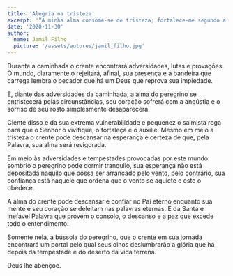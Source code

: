 ```yaml
---
title: 'Alegria na tristeza'
excerpt: '“A minha alma consome-se de tristeza; fortalece-me segundo a tua palavra” – Salmo 119.28'
date: '2020-11-30'
author:
  name: Jamil Filho
  picture: '/assets/autores/jamil_filho.jpg'
---
```


Durante a caminhada o crente encontrará adversidades, lutas e provações. O mundo, claramente o rejeitará, afinal, sua presença e a bandeira que carrega lembra o pecador que há um Deus que reprova sua impiedade.

E, diante das adversidades da caminhada, a alma do peregrino se entristecerá pelas circunstâncias, seu coração sofrerá com a angústia e o sorriso de seu rosto simplesmente desaparecerá.

Ciente disso e da sua extrema vulnerabilidade e pequenez o salmista roga para que o Senhor o vivifique, o fortaleça e o auxilie. Mesmo em meio a tristeza o crente pode descansar na esperança e certeza de que, pela Palavra, sua alma será revigorada.

Em meio às adversidades e tempestades provocadas por este mundo sombrio o peregrino pode dormir tranquilo, sua esperança não está depositada naquilo que possa ser arrancado pelo vento, pelo contrário, sua confiança está naquele que ordena que o vento se aquiete e este o obedece.

A alma do crente pode descansar e confiar no Pai eterno enquanto sua mente e seu coração se deleitam nas palavras eternas. É da Santa e inefável Palavra que provém o consolo, o descanso e a paz que excede todo o entendimento.

Somente nela, a bússola do peregrino, que o crente em sua jornada encontrará um portal pelo qual seus olhos deslumbrarão a glória que há depois da tempestade e do deserto da vida terrena.

Deus lhe abençoe.